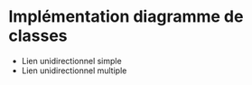 # Implémentation diagramme de classes

- Lien unidirectionnel simple
- Lien unidirectionnel multiple
